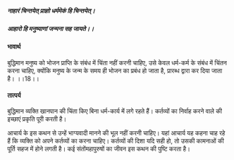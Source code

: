 ##### नाहारं चिन्तयेत् प्राज्ञो धर्ममेकं हि चिन्तयेत्।
##### आहारो हि मनुष्याणां जन्मना सह जायते।। 

#### भावार्थ

बुद्धिमान मनुष्य को भोजन प्राप्ति के संबंध में चिंता नहीं करनी चाहिए, उसे केवल धर्म-कर्म के संबंध में चिंतन करना चाहिए, क्योंकि मनुष्य के जन्म के समय ही भोजन का प्रबंध हो जाता है, प्रारब्ध द्वारा कर दिया जाता है। ।।18।।

#### तात्पर्य

बुद्धिमान व्यक्ति खानपान की चिंता किए बिना धर्म-कार्य में लगे रहते हैं। कर्तव्यों का निर्वाह करने वाले की इच्छाएं प्रकृति पूरी करती है।

आचार्य के इस कथन से उन्हें भाग्यवादी मानने की भूल नहीं करनी चाहिए। यहां आचार्य यह कहना चाह रहे हैं कि व्यक्ति को अपने कर्तव्यों का करना चाहिए। कर्तव्यों की दिशा यदि सही हो, तो उसकी कामनाओं की पूर्ति सहज में होने लगती है। कई संतोंमहापुरुषों का जीवन इस कथन की पुष्टि करता है।